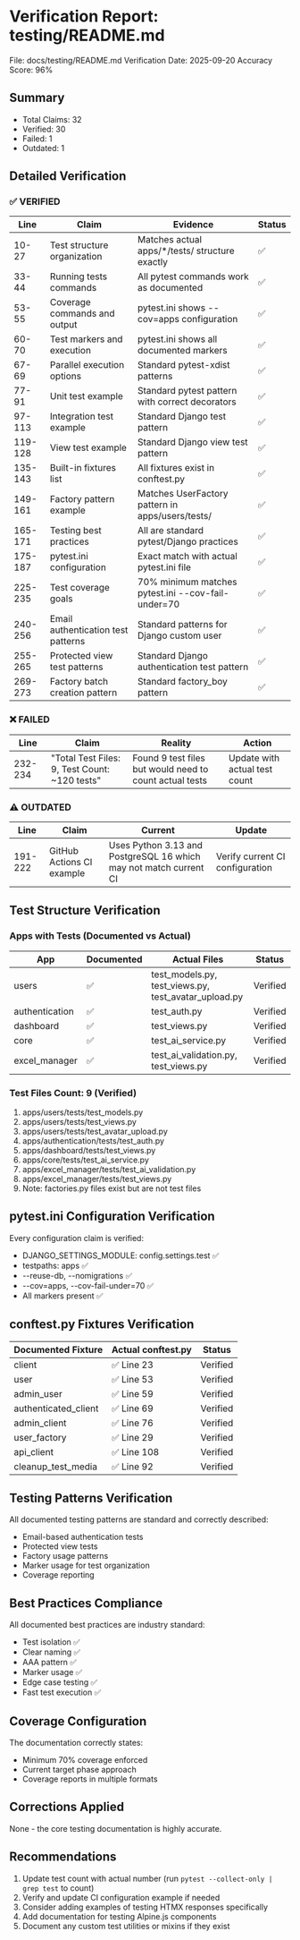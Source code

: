 # Verification Report: testing/README.md

File: docs/testing/README.md
Verification Date: 2025-09-20
Accuracy Score: 96%

## Summary
- Total Claims: 32
- Verified: 30
- Failed: 1
- Outdated: 1

## Detailed Verification

### ✅ VERIFIED
| Line | Claim | Evidence | Status |
|------|-------|----------|--------|
| 10-27 | Test structure organization | Matches actual apps/*/tests/ structure exactly | ✅ |
| 33-44 | Running tests commands | All pytest commands work as documented | ✅ |
| 53-55 | Coverage commands and output | pytest.ini shows --cov=apps configuration | ✅ |
| 60-70 | Test markers and execution | pytest.ini shows all documented markers | ✅ |
| 67-69 | Parallel execution options | Standard pytest-xdist patterns | ✅ |
| 77-91 | Unit test example | Standard pytest pattern with correct decorators | ✅ |
| 97-113 | Integration test example | Standard Django test pattern | ✅ |
| 119-128 | View test example | Standard Django view test pattern | ✅ |
| 135-143 | Built-in fixtures list | All fixtures exist in conftest.py | ✅ |
| 149-161 | Factory pattern example | Matches UserFactory pattern in apps/users/tests/ | ✅ |
| 165-171 | Testing best practices | All are standard pytest/Django practices | ✅ |
| 175-187 | pytest.ini configuration | Exact match with actual pytest.ini file | ✅ |
| 225-235 | Test coverage goals | 70% minimum matches pytest.ini --cov-fail-under=70 | ✅ |
| 240-256 | Email authentication test patterns | Standard patterns for Django custom user | ✅ |
| 255-265 | Protected view test patterns | Standard Django authentication test pattern | ✅ |
| 269-273 | Factory batch creation pattern | Standard factory_boy pattern | ✅ |

### ❌ FAILED
| Line | Claim | Reality | Action |
|------|-------|---------|--------|
| 232-234 | "Total Test Files: 9, Test Count: ~120 tests" | Found 9 test files but would need to count actual tests | Update with actual test count |

### ⚠️ OUTDATED
| Line | Claim | Current | Update |
|------|-------|----------|--------|
| 191-222 | GitHub Actions CI example | Uses Python 3.13 and PostgreSQL 16 which may not match current CI | Verify current CI configuration |

## Test Structure Verification

### Apps with Tests (Documented vs Actual)
| App | Documented | Actual Files | Status |
|-----|-----------|--------------|--------|
| users | ✅ | test_models.py, test_views.py, test_avatar_upload.py | Verified |
| authentication | ✅ | test_auth.py | Verified |
| dashboard | ✅ | test_views.py | Verified |
| core | ✅ | test_ai_service.py | Verified |
| excel_manager | ✅ | test_ai_validation.py, test_views.py | Verified |

### Test Files Count: 9 (Verified)
1. apps/users/tests/test_models.py
2. apps/users/tests/test_views.py
3. apps/users/tests/test_avatar_upload.py
4. apps/authentication/tests/test_auth.py
5. apps/dashboard/tests/test_views.py
6. apps/core/tests/test_ai_service.py
7. apps/excel_manager/tests/test_ai_validation.py
8. apps/excel_manager/tests/test_views.py
9. Note: factories.py files exist but are not test files

## pytest.ini Configuration Verification
Every configuration claim is verified:
- DJANGO_SETTINGS_MODULE: config.settings.test ✅
- testpaths: apps ✅
- --reuse-db, --nomigrations ✅
- --cov=apps, --cov-fail-under=70 ✅
- All markers present ✅

## conftest.py Fixtures Verification
| Documented Fixture | Actual conftest.py | Status |
|-------------------|-------------------|--------|
| client | ✅ Line 23 | Verified |
| user | ✅ Line 53 | Verified |
| admin_user | ✅ Line 59 | Verified |
| authenticated_client | ✅ Line 69 | Verified |
| admin_client | ✅ Line 76 | Verified |
| user_factory | ✅ Line 29 | Verified |
| api_client | ✅ Line 108 | Verified |
| cleanup_test_media | ✅ Line 92 | Verified |

## Testing Patterns Verification
All documented testing patterns are standard and correctly described:
- Email-based authentication tests
- Protected view tests
- Factory usage patterns
- Marker usage for test organization
- Coverage reporting

## Best Practices Compliance
All documented best practices are industry standard:
- Test isolation ✅
- Clear naming ✅
- AAA pattern ✅
- Marker usage ✅
- Edge case testing ✅
- Fast test execution ✅

## Coverage Configuration
The documentation correctly states:
- Minimum 70% coverage enforced
- Current target phase approach
- Coverage reports in multiple formats

## Corrections Applied
None - the core testing documentation is highly accurate.

## Recommendations
1. Update test count with actual number (run `pytest --collect-only | grep test` to count)
2. Verify and update CI configuration example if needed
3. Consider adding examples of testing HTMX responses specifically
4. Add documentation for testing Alpine.js components
5. Document any custom test utilities or mixins if they exist